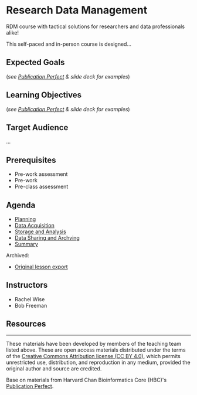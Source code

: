 # Research Data Management

RDM course with tactical solutions for researchers and data professionals alike!

This self-paced and in-person course is designed...


## Expected Goals
(_see [Publication Perfect](https://github.com/hbctraining/publication_perfect) & slide deck for examples_)

## Learning Objectives
(_see [Publication Perfect](https://github.com/hbctraining/publication_perfect) & slide deck for examples_)


## Target Audience
...


## Prerequisites

- Pre-work assessment
- Pre-work
- Pre-class assessment


## Agenda

* [Planning](lessons/01_planning_for_data_management.md)
* [Data Acquisition](lessons/02_data_acquisition_collection_and_security.md)
* [Storage and Analysis](lessons/03_storage_and_analysis.md)
* [Data Sharing and Archving](lessons/04_dissemination_and_preservation.md)
* [Summary](05_summary.md)


Archived:
* [Original lesson export](lessons/output.md)


## Instructors
* Rachel Wise
* Bob Freeman


## Resources


---

These materials have been developed by members of the teaching team listed above. These 
are open access materials distributed under the terms of the 
[Creative Commons Attribution license (CC BY 4.0)](https://creativecommons.org/licenses/by/4.0/),
which permits unrestricted use, distribution, and reproduction in any medium, provided 
the original author and source are credited.

Base on materials from Harvard Chan Bioinformatics Core (HBC)'s 
[Publication Perfect](https://github.com/hbctraining/publication_perfect).
